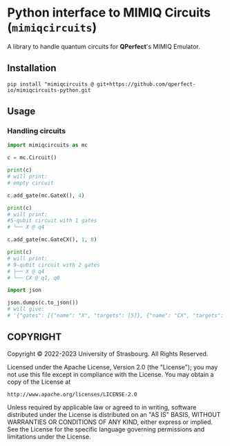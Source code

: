 # Python interface to MIMIQ Circuits (`mimiqcircuits`)

A library to handle quantum circuits for **QPerfect**'s MIMIQ Emulator.

## Installation

```
pip install "mimiqcircuits @ git+https://github.com/qperfect-io/mimiqcircuits-python.git
````

## Usage

### Handling circuits

```python
import mimiqcircuits as mc

c = mc.Circuit()

print(c)
# will print:
# empty circuit

c.add_gate(mc.GateX(), 4)

print(c)
# will print:
#5-qubit circuit with 1 gates
# └── X @ q4

c.add_gate(mc.GateCX(), 1, 8)

print(c)
# will print:
# 9-qubit circuit with 2 gates
# ├── X @ q4
# └── CX @ q1, q8

import json

json.dumps(c.to_json())
# will give:
# '{"gates": [{"name": "X", "targets": [5]}, {"name": "CX", "targets": [2, 9]}]}'
```

## COPYRIGHT

Copyright © 2022-2023 University of Strasbourg. All Rights Reserved.

Licensed under the Apache License, Version 2.0 (the "License");
you may not use this file except in compliance with the License.
You may obtain a copy of the License at

    http://www.apache.org/licenses/LICENSE-2.0

Unless required by applicable law or agreed to in writing, software
distributed under the License is distributed on an "AS IS" BASIS,
WITHOUT WARRANTIES OR CONDITIONS OF ANY KIND, either express or implied.
See the License for the specific language governing permissions and
limitations under the License.

